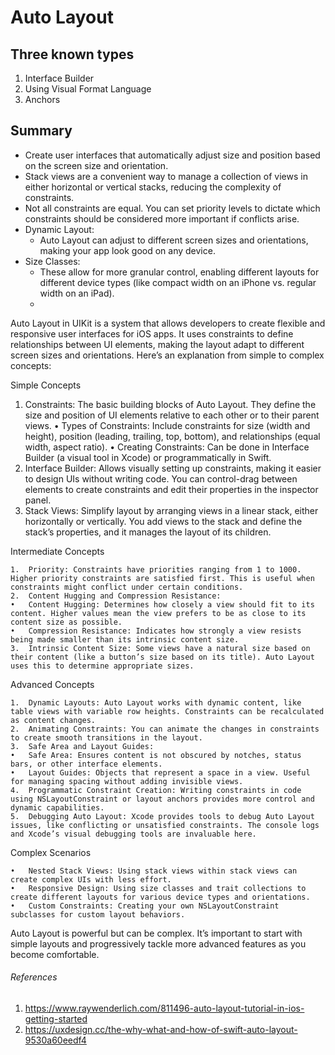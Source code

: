 # Auto Layout

## Three known types

1. Interface Builder
2. Using Visual Format Language
3. Anchors

## Summary 
- Create user interfaces that automatically adjust size and position based on the screen size and orientation.
- Stack views are a convenient way to manage a collection of views in either horizontal or vertical stacks, reducing the complexity of constraints.
- Not all constraints are equal. You can set priority levels to dictate which constraints should be considered more important if conflicts arise.
- Dynamic Layout:
  - Auto Layout can adjust to different screen sizes and orientations, making your app look good on any device.
- Size Classes:
  - These allow for more granular control, enabling different layouts for different device types (like compact width on an iPhone vs. regular width on an iPad).
  - 

Auto Layout in UIKit is a system that allows developers to create flexible and responsive user interfaces for iOS apps. It uses constraints to define relationships between UI elements, making the layout adapt to different screen sizes and orientations. Here’s an explanation from simple to complex concepts:

Simple Concepts

1. Constraints: The basic building blocks of Auto Layout. They define the size and position of UI elements relative to each other or to their parent views.
	•	Types of Constraints: Include constraints for size (width and height), position (leading, trailing, top, bottom), and relationships (equal width, aspect ratio).
	•	Creating Constraints: Can be done in Interface Builder (a visual tool in Xcode) or programmatically in Swift.
2. Interface Builder: Allows visually setting up constraints, making it easier to design UIs without writing code. You can control-drag between elements to create constraints and edit their properties in the inspector panel.
3. Stack Views: Simplify layout by arranging views in a linear stack, either horizontally or vertically. You add views to the stack and define the stack’s properties, and it manages the layout of its children.

Intermediate Concepts

	1.	Priority: Constraints have priorities ranging from 1 to 1000. Higher priority constraints are satisfied first. This is useful when constraints might conflict under certain conditions.
	2.	Content Hugging and Compression Resistance:
	•	Content Hugging: Determines how closely a view should fit to its content. Higher values mean the view prefers to be as close to its content size as possible.
	•	Compression Resistance: Indicates how strongly a view resists being made smaller than its intrinsic content size.
	3.	Intrinsic Content Size: Some views have a natural size based on their content (like a button’s size based on its title). Auto Layout uses this to determine appropriate sizes.

Advanced Concepts

	1.	Dynamic Layouts: Auto Layout works with dynamic content, like table views with variable row heights. Constraints can be recalculated as content changes.
	2.	Animating Constraints: You can animate the changes in constraints to create smooth transitions in the layout.
	3.	Safe Area and Layout Guides:
	•	Safe Area: Ensures content is not obscured by notches, status bars, or other interface elements.
	•	Layout Guides: Objects that represent a space in a view. Useful for managing spacing without adding invisible views.
	4.	Programmatic Constraint Creation: Writing constraints in code using NSLayoutConstraint or layout anchors provides more control and dynamic capabilities.
	5.	Debugging Auto Layout: Xcode provides tools to debug Auto Layout issues, like conflicting or unsatisfied constraints. The console logs and Xcode’s visual debugging tools are invaluable here.

Complex Scenarios

	•	Nested Stack Views: Using stack views within stack views can create complex UIs with less effort.
	•	Responsive Design: Using size classes and trait collections to create different layouts for various device types and orientations.
	•	Custom Constraints: Creating your own NSLayoutConstraint subclasses for custom layout behaviors.

Auto Layout is powerful but can be complex. It’s important to start with simple layouts and progressively tackle more advanced features as you become comfortable.

###### References
1. https://www.raywenderlich.com/811496-auto-layout-tutorial-in-ios-getting-started
2. https://uxdesign.cc/the-why-what-and-how-of-swift-auto-layout-9530a60eedf4
